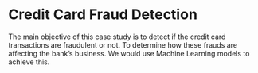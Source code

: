 # Credit Card Fraud Detection
The main objective of this case study is to detect if the credit card transactions are fraudulent or not. To determine how these frauds are affecting the bank’s business. We would use Machine Learning models to achieve this.
